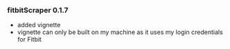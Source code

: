 
### fitbitScraper 0.1.7
* added vignette
* vignette can only be built on my machine as it uses my login credentials for Fitbit